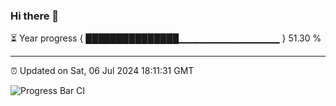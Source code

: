 ### Hi there 👋

⏳ Year progress { ███████████████▁▁▁▁▁▁▁▁▁▁▁▁▁▁▁ } 51.30 %

---

⏰ Updated on Sat, 06 Jul 2024 18:11:31 GMT

![Progress Bar CI](https://github.com/code-lakshay/GitHub-Actions-Demo/workflows/Progress%20Bar%20CI/badge.svg)
